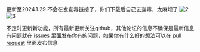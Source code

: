 更新至2024.1.29 不会在发查毒链接了，你们下载后自己去查毒，太麻烦了
![2](https://github.com/hefan2429/HELLOWORLD/assets/65473145/51297d6d-4719-4d3c-8cec-40c3fc47d7c3)
![3](https://github.com/hefan2429/HELLOWORLD/assets/65473145/feb4483f-64aa-4f65-a10e-02937e75e3bc)


不定时更新新功能，所有最新更新关注github，其他论坛的信息不确保是最新信息
有问题就在 [issues](https://github.com/hefan2429/HELLOWORLD/issues) 里面发布你有的问题，如果你有什么好的想法可以在 [pull request](https://github.com/hefan2429/HELLOWORLD/pulls) 里面发布信息
